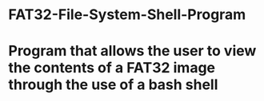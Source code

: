 # FAT32-File-System-Shell-Program
# Program that allows the user to view the contents of a FAT32 image through the use of a bash shell 
